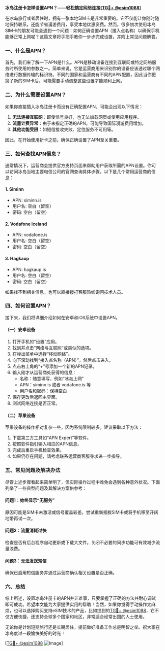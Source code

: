**冰岛注册卡怎样设置APN？——轻松搞定网络连接[[TG💪+ @esim1088](https://t.me/s/esim1088)]**

在冰岛旅行或者居住时，拥有一张本地SIM卡是非常重要的。它不仅能让你随时随地保持联系，还能节省漫游费用，享受本地优惠资费。然而，很多初次使用冰岛SIM卡的朋友可能会遇到一个问题：如何正确设置APN（接入点名称）以确保手机能够正常上网呢？这篇文章将手把手教你一步步完成设置，并附上常见问题解答。

### 一、什么是APN？
首先，我们来了解一下APN是什么。APN是移动设备连接到互联网或特定网络服务时所使用的参数之一。简单来说，它是运营商用来识别你的设备应该通过哪个网络进行数据传输的标识符。不同的国家和运营商有不同的APN配置，因此当你更换了新的SIM卡后，可能需要手动调整这些设置才能顺利上网。

### 二、为什么需要设置APN？
如果你直接插入冰岛注册卡而没有正确配置APN，可能会出现以下情况：
1. **无法连接互联网**：即使信号良好，也无法加载网页或使用应用程序。
2. **流量计费异常**：由于未指定正确的APN，可能导致国际漫游费用增加。
3. **其他功能受限**：如短信接收失败、定位服务不可用等。

因此，在开始使用新卡之前，确保正确设置了APN至关重要。

### 三、如何查找APN信息？
通常情况下，运营商会提供官方支持页面来帮助用户获取所需的APN设置。你可以访问冰岛当地主要电信公司的官网查询具体步骤。以下是几个常用运营商的信息：

#### 1. **Siminn**
   - APN: siminn.is
   - 用户名: 空白（留空）
   - 密码: 空白（留空）

#### 2. **Vodafone Iceland**
   - APN: vodafone.is
   - 用户名: 空白（留空）
   - 密码: 空白（留空）

#### 3. **Hagkaup**
   - APN: hagkaup.is
   - 用户名: 空白（留空）
   - 密码: 空白（留空）

如果找不到相关信息，也可以直接拨打客服热线询问技术人员。

### 四、如何设置APN？
接下来，我们将详细介绍如何在安卓和iOS系统中设置APN。

#### （一）安卓设备
1. 打开手机的“设置”应用。
2. 找到并点击“网络与互联网”或类似的选项。
3. 在弹出菜单中选择“移动网络”。
4. 向下滚动找到“接入点名称（APN）”，然后点击进入。
5. 点击右上角的“+”号添加一个新的APN记录。
6. 输入刚才从运营商处获得的信息：
   - 名称：随意填写，例如“冰岛上网”
   - APN：siminn.is 或者 vodafone.is 等
   - 用户名和密码：保持空白
7. 保存更改后返回主界面。
8. 测试网络连接是否正常。

#### （二）苹果设备
苹果设备的操作相对复杂一些，因为系统限制较多。建议采取以下方法：
1. 下载第三方工具如“APN Expert”等软件。
2. 按照软件指引输入相应的APN信息。
3. 完成后重启手机检查效果。
4. 如果仍存在问题，请考虑联系运营商客服寻求进一步指导。

### 五、常见问题及解决办法
尽管上述步骤看起来简单明了，但实际操作过程中难免会遇到各种意外状况。下面列举了一些典型问题及其解决方案供参考：

#### 问题1：始终显示“无服务”
原因可能是SIM卡未激活或信号覆盖较差。尝试重新插拔SIM卡或将手机移至开阔地带再试一次。

#### 问题2：流量消耗过快
检查是否有后台程序自动更新或下载大文件。关闭不必要的同步功能可有效减少流量浪费。

#### 问题3：无法发送短信
确保已启用短信服务并通过运营商确认相关设置是否正确。

### 六、总结
综上所述，设置冰岛注册卡的APN并非难事，只要掌握了正确的方法并耐心调试即可成功。希望本文能为大家提供实用的帮助！当然，如果你觉得手动操作太麻烦，也可以选择购买支持eSIM技术的产品，比如提到的[TG💪+ @esim1088](https://t.me/s/esim1088)，它不仅方便快捷，还支持全球多个国家和地区，非常适合经常出国的人士使用。

无论你是计划短期旅行还是长期居住，提前做好准备工作总是明智之举。祝大家在冰岛度过一段愉快美好的时光！

[[TG💪+ @esim1088](https://t.me/s/esim1088) ![Image](https://i.postimg.cc/4NQfJmqS/Snipaste-2025-05-13-00-14-12.png)]